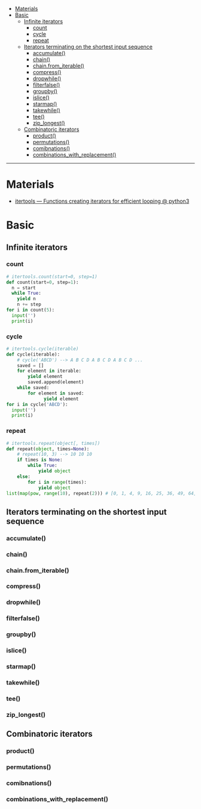 - [Materials](#materials)
- [Basic](#basic)
  - [Infinite iterators](#infinite-iterators)
    - [count](#count)
    - [cycle](#cycle)
    - [repeat](#repeat)
  - [Iterators terminating on the shortest input sequence](#iterators-terminating-on-the-shortest-input-sequence)
    - [accumulate()](#accumulate)
    - [chain()](#chain)
    - [chain.from_iterable()](#chainfrom_iterable)
    - [compress()](#compress)
    - [dropwhile()](#dropwhile)
    - [filterfalse()](#filterfalse)
    - [groupby()](#groupby)
    - [islice()](#islice)
    - [starmap()](#starmap)
    - [takewhile()](#takewhile)
    - [tee()](#tee)
    - [zip_longest()](#zip_longest)
  - [Combinatoric iterators](#combinatoric-iterators)
    - [product()](#product)
    - [permutations()](#permutations)
    - [comibnations()](#comibnations)
    - [combinations_with_replacement()](#combinations_with_replacement)

----

# Materials

* [itertools — Functions creating iterators for efficient looping @ python3](https://docs.python.org/3/library/itertools.html)

# Basic

## Infinite iterators

### count

```py
# itertools.count(start=0, step=1)
def count(start=0, step=1):
  n = start
  while True:
    yield n
    n += step   
for i in count(5):
  input('')
  print(i)
```

### cycle

```py
# itertools.cycle(iterable)  
def cycle(iterable):
    # cycle('ABCD') --> A B C D A B C D A B C D ...
    saved = []
    for element in iterable:
        yield element
        saved.append(element)
    while saved:
        for element in saved:
              yield element
for i in cycle('ABCD'):
  input('')
  print(i)
```

### repeat

```py
# itertools.repeat(object[, times])
def repeat(object, times=None):
    # repeat(10, 3) --> 10 10 10
    if times is None:
        while True:
            yield object
    else:
        for i in range(times):
            yield object
list(map(pow, range(10), repeat(2))) # [0, 1, 4, 9, 16, 25, 36, 49, 64, 81]
```

## Iterators terminating on the shortest input sequence

### accumulate()

### chain()

### chain.from_iterable()

### compress()

### dropwhile()

### filterfalse()

### groupby()

### islice()

### starmap()

### takewhile()

### tee()

### zip_longest()

## Combinatoric iterators

### product()

### permutations()

### comibnations()

### combinations_with_replacement()
